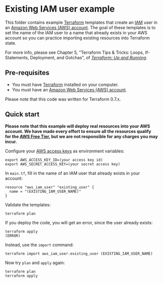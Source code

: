 # Existing IAM user example

This folder contains example [Terraform](https://www.terraform.io/) templates that create an 
[IAM](https://aws.amazon.com/iam/) user in an [Amazon Web Services (AWS) account](http://aws.amazon.com/). The goal of
these templates is to set the name of the IAM user to a name that already exists in your AWS account so you can 
practice importing existing resources into Terraform state.

For more info, please see Chapter 5, "Terraform Tips & Tricks: Loops, If-Statements, Deployment, and Gotchas", of 
*[Terraform: Up and Running](http://www.terraformupandrunning.com)*.

## Pre-requisites

* You must have [Terraform](https://www.terraform.io/) installed on your computer. 
* You must have an [Amazon Web Services (AWS) account](http://aws.amazon.com/).

Please note that this code was written for Terraform 0.7.x.

## Quick start

**Please note that this example will deploy real resources into your AWS account. We have made every effort to ensure 
all the resources qualify for the [AWS Free Tier](https://aws.amazon.com/free/), but we are not responsible for any
charges you may incur.** 

Configure your [AWS access 
keys](http://docs.aws.amazon.com/general/latest/gr/aws-sec-cred-types.html#access-keys-and-secret-access-keys) as 
environment variables:

```
export AWS_ACCESS_KEY_ID=(your access key id)
export AWS_SECRET_ACCESS_KEY=(your secret access key)
```

In `main.tf`, fill in the name of an IAM user that already exists in your account:
 
```hcl
resource "aws_iam_user" "existing_user" {
  name = "(EXISTING_IAM_USER_NAME)"
}
``` 

Validate the templates:

```
terraform plan
```

If you deploy the code, you will get an error, since the user already exists:

```
terraform apply
(ERROR)
```

Instead, use the `import` command:

```
terraform import aws_iam_user.existing_user (EXISTING_IAM_USER_NAME)
```

Now try `plan` and `apply` again:

```
terraform plan
terraform apply
```